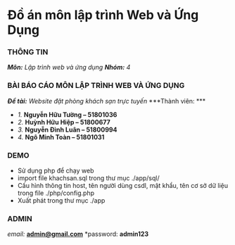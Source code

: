 # Đồ án môn lập trình Web và Ứng Dụng

### THÔNG TIN

***Môn:*** *Lập trình web và ứng dụng*
***Nhóm:*** *4*

### BÀI BÁO CÁO MÔN LẬP TRÌNH WEB VÀ ỨNG DỤNG

***Đề tài:*** *Website đặt phòng khách sạn trực tuyến*
***Thành viên: ***
- *1.* **Nguyễn Hữu Tường – 51801036**
- *2.* **Huỳnh Hữu Hiệp – 51800677**
- *3.* **Nguyễn Đình Luân – 51800994**
- *4.* **Ngô Minh Toàn – 51801031**

### DEMO
 - Sử dụng php để chạy web
 - import file khachsan.sql trong thư mục ./app/sql/
 - Cấu hình thông tin host, tên người dùng csdl, mật khẩu, tên cơ sở dữ liệu trong file ./php/config.php
 - Xuất phát trong thư mục ./app

### ADMIN
*email:* **admin@gmail.com** 
*password: **admin123**
